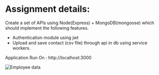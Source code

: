 # Assignment details:

Create a set of APIs using Node(Express) + MongoDB(mongoose) which should implement
the following features.

- Authentication module using jwt
- Upload and save contact (csv file) through api in db using service workers.


Application Run On : http://localhost:3000

<img src="/repository/assets/employee.png" alt="Employee data" title="Employee Data title">



